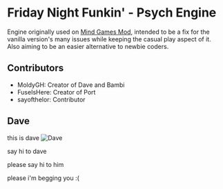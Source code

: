 # Friday Night Funkin' - Psych Engine
Engine originally used on [Mind Games Mod](https://gamebanana.com/mods/301107), intended to be a fix for the vanilla version's many issues while keeping the casual play aspect of it. Also aiming to be an easier alternative to newbie coders.

## Contributors
- MoldyGH: Creator of Dave and Bambi
- FuseIsHere: Creator of Port
- sayofthelor: Contributor
## Dave
this is dave
![Dave](https://cdn.discordapp.com/attachments/826922537668968478/884915478592643102/this_is_dave.png)

say hi to dave

please say hi to him

please i'm begging you :(